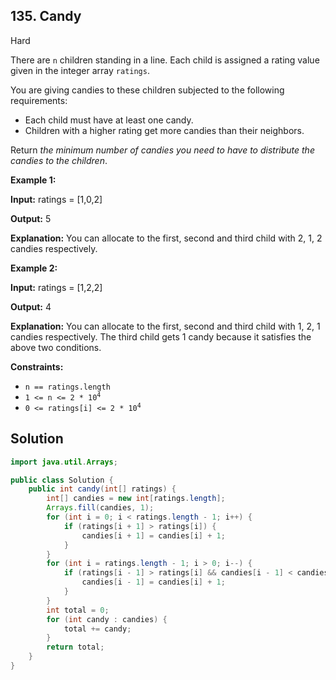 ## 135\. Candy

Hard

There are `n` children standing in a line. Each child is assigned a rating value given in the integer array `ratings`.

You are giving candies to these children subjected to the following requirements:

*   Each child must have at least one candy.
*   Children with a higher rating get more candies than their neighbors.

Return _the minimum number of candies you need to have to distribute the candies to the children_.

**Example 1:**

**Input:** ratings = [1,0,2]

**Output:** 5

**Explanation:** You can allocate to the first, second and third child with 2, 1, 2 candies respectively. 

**Example 2:**

**Input:** ratings = [1,2,2]

**Output:** 4

**Explanation:** You can allocate to the first, second and third child with 1, 2, 1 candies respectively. The third child gets 1 candy because it satisfies the above two conditions. 

**Constraints:**

*   `n == ratings.length`
*   <code>1 <= n <= 2 * 10<sup>4</sup></code>
*   <code>0 <= ratings[i] <= 2 * 10<sup>4</sup></code>

## Solution

```java
import java.util.Arrays;

public class Solution {
    public int candy(int[] ratings) {
        int[] candies = new int[ratings.length];
        Arrays.fill(candies, 1);
        for (int i = 0; i < ratings.length - 1; i++) {
            if (ratings[i + 1] > ratings[i]) {
                candies[i + 1] = candies[i] + 1;
            }
        }
        for (int i = ratings.length - 1; i > 0; i--) {
            if (ratings[i - 1] > ratings[i] && candies[i - 1] < candies[i] + 1) {
                candies[i - 1] = candies[i] + 1;
            }
        }
        int total = 0;
        for (int candy : candies) {
            total += candy;
        }
        return total;
    }
}
```